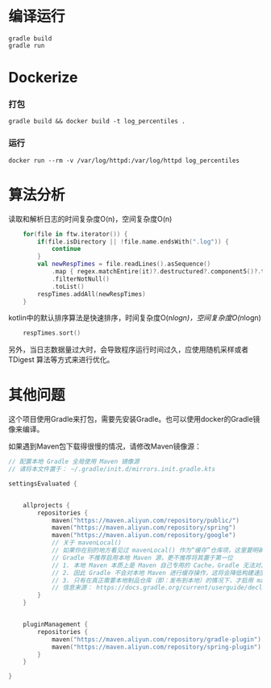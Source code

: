 # 编译运行

```shell
gradle build
gradle run
```

# Dockerize

### 打包

```shell
gradle build && docker build -t log_percentiles .
```

### 运行

```
docker run --rm -v /var/log/httpd:/var/log/httpd log_percentiles
```

# 算法分析

读取和解析日志的时间复杂度O(n)，空间复杂度O(n)
```kotlin
    for(file in ftw.iterator()) {
        if(file.isDirectory || !file.name.endsWith(".log")) {
            continue
        }
        val newRespTimes = file.readLines().asSequence()
            .map { regex.matchEntire(it)?.destructured?.component5()?.toInt() }
            .filterNotNull()
            .toList()
        respTimes.addAll(newRespTimes)
    }
```

kotlin中的默认排序算法是快速排序，时间复杂度O(n*logn)，空间复杂度O(n*logn)
```kotlin
    respTimes.sort()
```

另外，当日志数据量过大时，会导致程序运行时间过久，应使用随机采样或者TDigest 算法等方式来进行优化。

# 其他问题


这个项目使用Gradle来打包，需要先安装Gradle。也可以使用docker的Gradle镜像来编译。



如果遇到Maven包下载得很慢的情况，请修改Maven镜像源：

```kotlin
// 配置本地 Gradle 全局使用 Maven 镜像源
// 请将本文件置于： ~/.gradle/init.d/mirrors.init.gradle.kts

settingsEvaluated {


    allprojects {
        repositories {
            maven("https://maven.aliyun.com/repository/public/")
            maven("https://maven.aliyun.com/repository/spring")
            maven("https://maven.aliyun.com/repository/google")
            // 关于 mavenLocal()
            // 如果你在别的地方看见过 mavenLocal() 作为“缓存”仓库项，这里要明确纠正
            // Gradle 不推荐启用本地 Maven 源，更不推荐将其置于第一位
            // 1. 本地 Maven 本质上是 Maven 自己专用的 Cache，Gradle 无法对其溯源（无法得知是否完整、是否被篡改）
            // 2. 因此 Gradle 不会对本地 Maven 进行缓存操作，这将会降低构建速度
            // 3. 只有在真正需要本地制品仓库（即：发布到本地）的情况下，才启用 mavenLocal()
            // 信息来源： https://docs.gradle.org/current/userguide/declaring_repositories.html#sec:case-for-maven-local
        }
    }


    pluginManagement {
        repositories {
            maven("https://maven.aliyun.com/repository/gradle-plugin")
            maven("https://maven.aliyun.com/repository/spring-plugin")
        }
    }

}
```


